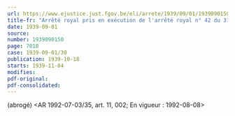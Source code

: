 ```yaml
---
url: https://www.ejustice.just.fgov.be/eli/arrete/1939/09/01/1939090150/justel
title-fr: "Arrêté royal pris en exécution de l'arrêté royal n° 42 du 31 août 1939 abrogeant et remplacant la loi du 2 août 1932, modifiée par les arrêtés royaux du 10 janvier 1935 et du 22 octobre 1937 et par la loi du 14 juillet 1938 relative à la bonne fin d'opérations d'exportation et créant un Office national du Ducroire."
date: 1939-09-01
source:
number: 1939090150
page: 7018
case: 1939-09-01/30
publication: 1939-10-18
starts: 1939-11-04
modifies:
pdf-original:
pdf-consolidated:
---
```


(abrogé) <AR 1992-07-03/35, art. 11, 002;  En vigueur :  1992-08-08>
